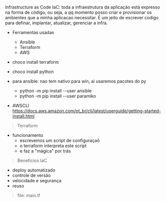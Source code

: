 Infrastructure as Code IaC: toda a infraestrutura da aplicação está expresso na forma de código, ou seja, a qq momento posso criar e provisionar os ambientes que a minha aplicacao necessitar. É um jeito de escrever codigo para definar, implantar, atualizar, gerenciar a infra. 

- Ferramentas usadas
  - Ansible 
  - Terraform
  - AWS

- choco install terraform
- choco install python
- para ansible: nao tem nativo para win, ai usaremos pacotes do py
    - python -m pip install --user ansible
    - python -m pip install --user paramiko
- AWSCLI https://docs.aws.amazon.com/pt_br/cli/latest/userguide/getting-started-install.html



> Terraform
- funcionamento
  - escrevemos um script de configuraçaõ
  - o terraform interpreta este script
  - e faz a "mágica" por trás

> Beneficios IaC
- deploy automatizado
- controle de versão
- velocidade e segurança
- reuso

> file:   main.tf


